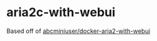 # aria2c-with-webui

Based off of [abcminiuser/docker-aria2-with-webui](https://github.com/abcminiuser/docker-aria2-with-webui)
